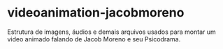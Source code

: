 # videoanimation-jacobmoreno
Estrutura de imagens, áudios e demais arquivos usados para montar um video animado falando de Jacob Moreno e seu Psicodrama.
